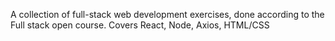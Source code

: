 A collection of full-stack web development exercises, done according to the Full stack open course. Covers React, Node, Axios, HTML/CSS
